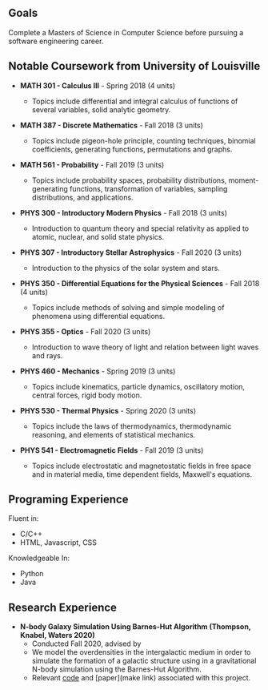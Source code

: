 ## Goals

Complete a Masters of Science in Computer Science before pursuing a software engineering career.

## Notable Coursework from University of Louisville

* **MATH 301 - Calculus III** - Spring 2018 (4 units)
  * Topics include differential and integral calculus of functions of several variables, solid analytic geometry.
* **MATH 387 - Discrete Mathematics** - Fall 2018 (3 units)
  * Topics include pigeon-hole principle, counting techniques, binomial coefficients, generating functions, permutations and graphs.
* **MATH 561 - Probability** - Fall 2019 (3 units)
  * Topics include probability spaces, probability distributions, moment-generating functions, transformation of variables, sampling distributions, and applications.


* **PHYS 300 - Introductory Modern Physics** - Fall 2018 (3 units)
  * Introduction to quantum theory and special relativity as applied to atomic, nuclear, and solid state physics.
* **PHYS 307 - Introductory Stellar Astrophysics** - Fall 2020  (3 units)
  * Introduction to the physics of the solar system and stars.
* **PHYS 350 - Differential Equations for the Physical Sciences** - Fall 2018 (4 units)
  * Topics include methods of solving and simple modeling of phenomena using differential equations.
* **PHYS 355 - Optics** - Fall 2020 (3 units)
  * Introduction to wave theory of light and relation between light waves and rays.
* **PHYS 460 - Mechanics** - Spring 2019 (3 units)
  * Topics include kinematics, particle dynamics, oscillatory motion, central forces, rigid body motion.
* **PHYS 530 - Thermal Physics** - Spring 2020 (3 units)
  * Topics include the laws of thermodynamics, thermodynamic reasoning, and elements of statistical mechanics.
* **PHYS 541 - Electromagnetic Fields** - Fall 2019 (3 units)
  * Topics include electrostatic and magnetostatic fields in free space and in material media, time dependent fields, Maxwell's equations.

## Programing Experience

Fluent in:
* C/C++
* HTML, Javascript, CSS

Knowledgeable In:
* Python
* Java

## Research Experience

* **N-body Galaxy Simulation Using Barnes-Hut Algorithm (Thompson, Knabel, Waters 2020)**
  * Conducted Fall 2020, advised by 
  * We model the overdensities in the intergalactic medium in order to simulate the formation of a galactic structure using in a gravitational N-body simulation using the Barnes-Hut Algorithm.
  * Relevant [code](https://github.com/andjthom/barnes-hut-sim) and [paper](make link) associated with this project.
